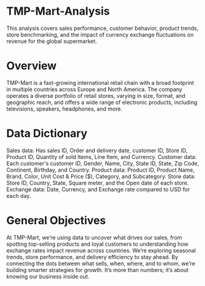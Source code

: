 # TMP-Mart-Analysis
This analysis covers sales performance, customer behavior, product trends, store benchmarking, and the impact of currency exchange fluctuations on revenue for the global supermarket.
# Overview
TMP-Mart is a fast-growing international retail chain with a broad footprint in multiple countries across Europe and North America. The company operates a diverse portfolio of retail stores, varying in size, format, and geographic reach, and offers a wide range of electronic products, including televisions, speakers, headphones, and more.
# Data Dictionary
Sales data: Has sales ID, Order and delivery date, customer ID, Store ID, Product ID, Quantity of sold Items, Line Item, and Currency.
Customer data: Each customer's customer ID, Gender, Name, City, State ID, State, Zip Code, Continent, Birthday, and Country.
Product data: Product ID, Product Name, Brand, Color, Unit Cost & Price ($), Category, and Subcategory.
Store data: Store ID, Country, State, Square meter, and the Open date of each store.
Exchange data: Date, Currency, and Exchange rate compared to USD for each day.
# General Objectives
At TMP-Mart, we’re using data to uncover what drives our sales, from spotting top-selling products and loyal customers to understanding how exchange rates impact revenue across countries. We’re exploring seasonal trends, store performance, and delivery efficiency to stay ahead. By connecting the dots between what sells, when, where, and to whom, we’re building smarter strategies for growth. It’s more than numbers; it’s about knowing our business inside out.
